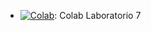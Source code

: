 * [![Colab](https://colab.research.google.com/assets/colab-badge.svg)](https://colab.research.google.com/drive/1n4Cefzpo7v9ErUKmlwc8QSsr-V2E8Gt2?usp=sharing): Colab Laboratorio 7
